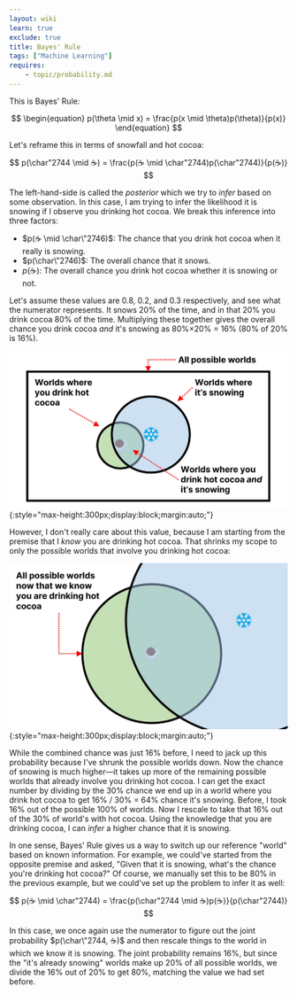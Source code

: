```yaml
---
layout: wiki
learn: true
exclude: true
title: Bayes' Rule
tags: ["Machine Learning"]
requires:
    - topic/probability.md
---
```


This is Bayes' Rule:

$$
\begin{equation}
p(\theta \mid x) = \frac{p(x \mid \theta)p(\theta)}{p(x)}
\end{equation}
$$

Let's reframe this in terms of snowfall and hot cocoa:

$$
p(\char"2744 \mid ☕) = \frac{p(☕ \mid \char"2744)p(\char"2744)}{p(☕)}
$$

The left-hand-side is called the *posterior* which we try to *infer* based on some observation.
In this case, I am trying to infer the likelihood it is snowing
if I observe you drinking hot cocoa.
We break this inference into three factors:

- $p(☕ \mid \char\"2746)$: The chance that you drink hot cocoa when it really is snowing.
- $p(\char\"2746)$: The overall chance that it snows.
- $p(☕)$: The overall chance you drink hot cocoa whether it is snowing or not.

Let's assume these values are 0.8, 0.2, and 0.3 respectively, and see what the numerator represents.
It snows 20% of the time, and in that 20% you drink cocoa 80% of the time.
Multiplying these together gives the overall chance you drink cocoa *and* it's snowing as 80%&times;20% = 16%
(80% of 20% is 16%).

![All possible cocoa and snowing worlds](/assets/topic/model-fit/all-cocoa-worlds.jpg){:style="max-height:300px;display:block;margin:auto;"}

However, I don't really care about this value, because I am starting from the premise
that I *know* you are drinking hot cocoa.
That shrinks my scope to only the possible worlds that involve you drinking hot cocoa:

![All worlds where you drink hot cocoa](/assets/topic/model-fit/given-cocoa.jpg){:style="max-height:300px;display:block;margin:auto;"}

While the combined chance was just 16% before, I need to jack up this probability
because I've shrunk the possible worlds down.
Now the chance of snowing is much higher&mdash;it takes up more of the remaining possible worlds
that already involve you drinking hot cocoa.
I can get the exact number by dividing by the 30% chance we end up in a world where you drink hot cocoa
to get 16% / 30% = 64% chance it's snowing. 
Before, I took 16% out of the possible 100% of worlds. 
Now I rescale to take that 16% out of the 30% of world's with hot cocoa.
Using the knowledge that you are drinking cocoa, I can *infer* a higher chance that it is snowing.

In one sense, Bayes' Rule gives us a way to switch up our reference "world" based on known information.
For example, we could've started from the opposite premise and asked, "Given that it is snowing,
what's the chance you're drinking hot cocoa?" Of course, we manually set this to be 80% in the previous
example, but we could've set up the problem to infer it as well:

$$
p(☕ \mid \char"2744) = \frac{p(\char"2744 \mid ☕)p(☕)}{p(\char"2744)}
$$

In this case, we once again use the numerator to figure out the joint probability $p(\char\"2744, ☕)$
and then rescale things to the world in which we know it is snowing.
The joint probability remains 16%, but since the "it's already snowing" worlds
make up 20% of all possible worlds, we divide the 16% out of 20% to get 80%,
matching the value we had set before.

